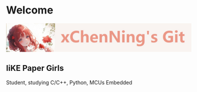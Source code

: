# Welcome

![README](README.jpg)

## liKE Paper Girls

Student, studying C/C++, Python, MCUs Embedded
